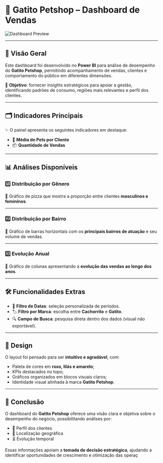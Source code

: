 # 🐾 Gatito Petshop – Dashboard de Vendas

![Dashboard Preview](Gatito%20Dashboard_page-0001.jpg)

---

## 📌 Visão Geral  
Este dashboard foi desenvolvido no **Power BI** para análise de desempenho do **Gatito Petshop**, permitindo acompanhamento de vendas, clientes e comportamento do público em diferentes dimensões.  

🎯 **Objetivo**: fornecer insights estratégicos para apoiar a gestão, identificando padrões de consumo, regiões mais relevantes e perfil dos clientes.

---

## 🗂️ Indicadores Principais  

✨ O painel apresenta os seguintes indicadores em destaque:  

- 🐶 **Média de Pets por Cliente**  
- 📦 **Quantidade de Vendas**  

---

## 📊 Análises Disponíveis  

### 1️⃣ Distribuição por Gênero  
📍 Gráfico de pizza que mostra a proporção entre clientes **masculinos e femininos**.  

---

### 2️⃣ Distribuição por Bairro  
📍 Gráfico de barras horizontais com os **principais bairros de atuação** e seu volume de vendas.  

---

### 3️⃣ Evolução Anual  
📍 Gráfico de colunas apresentando a **evolução das vendas ao longo dos anos**.  

---

## 🛠️ Funcionalidades Extras  

- 📅 **Filtro de Datas**: seleção personalizada de períodos.  
- 🏷️ **Filtro por Marca**: escolha entre **Cachorrito** e **Gatito**.  
- 🔍 **Campo de Busca**: pesquisa direta dentro dos dados (visual não exportável).  

---

## 🎨 Design  

O layout foi pensado para ser **intuitivo e agradável**, com:  
- Paleta de cores em **roxo, lilás e amarelo**;  
- KPIs destacados no topo;  
- Gráficos organizados em blocos visuais claros;  
- Identidade visual alinhada à marca **Gatito Petshop**.  

---

## 🚀 Conclusão  

O dashboard do **Gatito Petshop** oferece uma visão clara e objetiva sobre o desempenho do negócio, possibilitando análises por:  
- 👥 Perfil dos clientes  
- 📍 Localização geográfica  
- ⏳ Evolução temporal  

Essas informações apoiam a **tomada de decisão estratégica**, ajudando a identificar oportunidades de crescimento e otimização das operaç
